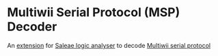 # Multiwii Serial Protocol (MSP) Decoder

An [extension](https://support.saleae.com/extensions/) for [Saleae logic analyser](https://www.saleae.com/) to decode [Multiwii serial protocol](https://github.com/iNavFlight/inav/wiki/MSP-V2)
